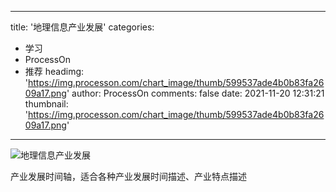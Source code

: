 
---
title: '地理信息产业发展'
categories: 
 - 学习
 - ProcessOn
 - 推荐
headimg: 'https://img.processon.com/chart_image/thumb/599537ade4b0b83fa2609a17.png'
author: ProcessOn
comments: false
date: 2021-11-20 12:31:21
thumbnail: 'https://img.processon.com/chart_image/thumb/599537ade4b0b83fa2609a17.png'
---

<div>   
<img class="thumb" alt="地理信息产业发展" src="https://img.processon.com/chart_image/thumb/599537ade4b0b83fa2609a17.png" referrerpolicy="no-referrer">
<p>产业发展时间轴，适合各种产业发展时间描述、产业特点描述</p>  
</div>
            